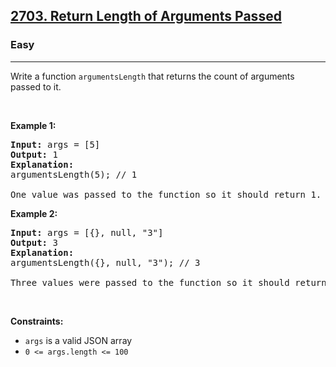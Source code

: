 <h2><a href="https://leetcode.com/problems/return-length-of-arguments-passed/">2703. Return Length of Arguments Passed</a></h2><h3>Easy</h3><hr><div>Write a function&nbsp;<code>argumentsLength</code> that returns the count of arguments passed to it.
<p>&nbsp;</p>
<p><strong class="example">Example 1:</strong></p>

<pre><strong>Input:</strong> args = [5]
<strong>Output:</strong> 1
<strong>Explanation:</strong>
argumentsLength(5); // 1

One value was passed to the function so it should return 1.
</pre>

<p><strong class="example">Example 2:</strong></p>

<pre><strong>Input:</strong> args = [{}, null, "3"]
<strong>Output:</strong> 3
<strong>Explanation:</strong> 
argumentsLength({}, null, "3"); // 3

Three values were passed to the function so it should return 3.
</pre>

<p>&nbsp;</p>
<p><strong>Constraints:</strong></p>

<ul>
	<li><code>args</code>&nbsp;is a valid JSON array</li>
	<li><code>0 &lt;= args.length &lt;= 100</code></li>
</ul>
</div>